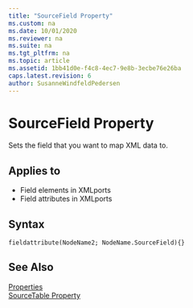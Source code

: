 ```yaml
---
title: "SourceField Property"
ms.custom: na
ms.date: 10/01/2020
ms.reviewer: na
ms.suite: na
ms.tgt_pltfrm: na
ms.topic: article
ms.assetid: 1bb41d0e-f4c8-4ec7-9e8b-3ecbe76e26ba
caps.latest.revision: 6
author: SusanneWindfeldPedersen
---
```


# SourceField Property

Sets the field that you want to map XML data to.  
  
## Applies to  

- Field elements in XMLports
- Field attributes in XMLports
  
## Syntax

```AL
fieldattribute(NodeName2; NodeName.SourceField){}
```  
  
## See Also

[Properties](devenv-properties.md)   
[SourceTable Property](devenv-sourcetable-property.md)